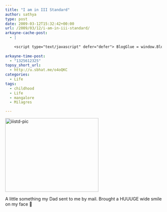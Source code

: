 ```yaml
---
title: "I am in III Standard"
author: sathya
type: post
date: 2009-03-12T15:32:42+00:00
url: /2009/03/12/i-am-in-iii-standard/
arkayne-cache-post:
  - |
    
    <script type="text/javascript" defer="defer"> BlogGlue = window.BlogGlue || window.Arkayne || {}; BlogGlue.baseurl = 'http://www.blogglue.com'; BlogGlue.go = function(e, a, cid, gid) { var id = a.getAttribute('id'); var orig = a.getAttribute('href'); var target = a.getAttribute('target'); var redir = [BlogGlue.baseurl, 'link', cid, gid, ''].join('/'); redir += '?ts=' + Math.random(); redir += '&amp;url=' + escape(a.href); a.setAttribute('href', redir); setTimeout('BlogGlue.restore("' + id + '", "' + orig + '")', 0); return true; }; BlogGlue.restore = function(id, orig) { var a = document.getElementById(id); if (a) a.setAttribute('href', orig); }; </script> <div class="blogglue_plugin" style="display:block;margin:5px 0px 20px 0px;"> <h3 class="blogglue-header blogglue-inner"> More From sathyabhat </h3> <ul class="blogglue-links blogglue-inner"> <li id="blogglue-inner-1"><a href="http://sathyabh.at/2008/05/07/im-on-foldinghome/?utm_source=BlogGlue_network&amp;utm_medium=BlogGlue_Plugin" id="blogglue-2962787" target="_parent" onclick="return BlogGlue.go(event, this, 2942139, 2962787);" title="I&#39;m on Folding@Home » My World">I&#39;m on Folding@Home » My World</a></li> <li id="blogglue-inner-2"><a href="http://sathyabh.at/2009/09/29/back-in-india/?utm_source=BlogGlue_network&amp;utm_medium=BlogGlue_Plugin" id="blogglue-2942131" target="_parent" onclick="return BlogGlue.go(event, this, 2942139, 2942131);" title="Back In India » My World">Back In India » My World</a></li> <li id="blogglue-inner-3"><a href="http://sathyabh.at/2008/05/09/i-wanna-listen-to-music/?utm_source=BlogGlue_network&amp;utm_medium=BlogGlue_Plugin" id="blogglue-2948992" target="_parent" onclick="return BlogGlue.go(event, this, 2942139, 2948992);" title="I wanna listen to music! » My World">I wanna listen to music! » My World</a></li> </ul> <div class="blogglue-footer" style="margin:10px 0px;display:block !important"> <a href="http://www.blogglue.com/12928-ab7e24be6f12e678fc1a468df18f3f3f/?utm_source=BlogGlue%20Plugin&amp;utm_medium=Recommend&amp;utm_campaign=Plugin&amp;coupon=SATHYABHAT&amp;blogglue_page=2942139" target="_blank" style="text-decoration:none !important;"> <img src="http://www.gravatar.com/avatar.php?default=%2F%2Fs3.amazonaws.com%2Farkayne-media%2Fimg%2Fprofile%2Fdefault_sm.png&amp;size=24&amp;gravatar_id=1375f202e61682cc4963295f4b0430dc" width="24" height="24" border="0" alt="Blog Margeting Related Posts Plugin For sathyabhat" style="display:inline;margin: 0 5px 0 10px; border:1px solid #AAA; width: 24px !important; height: 24px; !important;"/><span style="position:relative;top:-8px;font-family:'Trebuchet MS'; font-size: 0.8em;">Ask <strong>sathyabhat</strong> To Recommend Your Posts</span> </a> <img class="blogglue-hit" style="border:none;left:-9999px;position:absolute;" src="http://www.blogglue.com/widget/hit/2942139.GIF" border="0" alt="Blog Marketing Related Posts Plugin Counter" /> </div> </div>
    
arkayne-time-post:
  - "1325612325"
topsy_short_url:
  - http://u.sbhat.me/o4oQKC
categories:
  - Life
tags:
  - childhood
  - Life
  - mangalore
  - Milagres

---
```

[<img class="alignnone size-medium wp-image-242" title="iiistd-pic" src="http://sathyabh.at/wp-content/uploads/2009/03/iiistd-pic.png" alt="iiistd-pic" width="300" height="237" />][1]

A little something my Dad sent to me by mail. Brought a HUUUGE wide smile on my face 🙂

 [1]: http://sathyabh.at/wp-content/uploads/2009/03/iiistd-pic.png